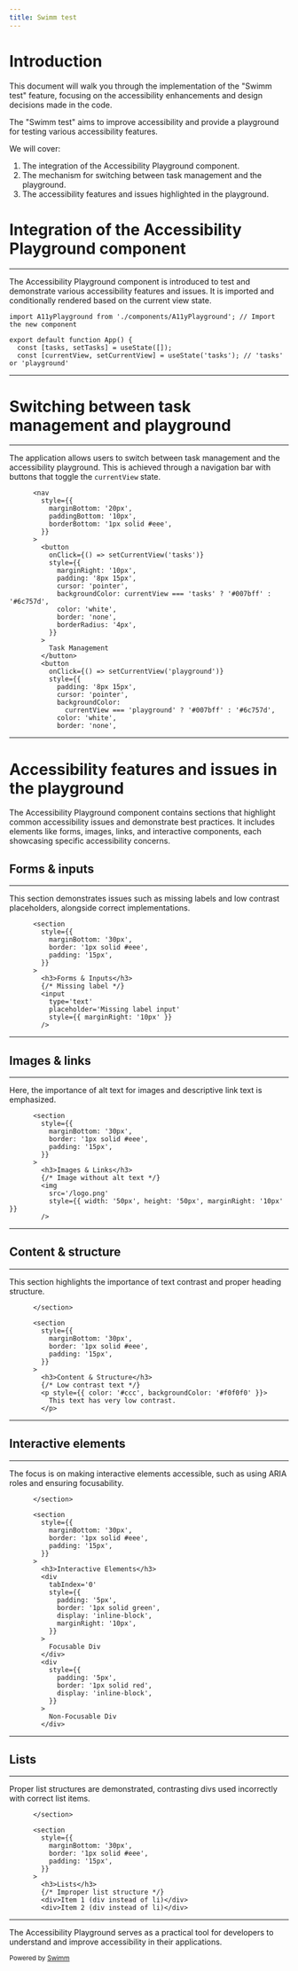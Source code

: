 ```yaml
---
title: Swimm test
---
```

# Introduction

This document will walk you through the implementation of the "Swimm test" feature, focusing on the accessibility enhancements and design decisions made in the code.

The "Swimm test" aims to improve accessibility and provide a playground for testing various accessibility features.

We will cover:

1. The integration of the Accessibility Playground component.
2. The mechanism for switching between task management and the playground.
3. The accessibility features and issues highlighted in the playground.

# Integration of the Accessibility Playground component

<SwmSnippet path="client/App.jsx" line="4">

---

The Accessibility Playground component is introduced to test and demonstrate various accessibility features and issues. It is imported and conditionally rendered based on the current view state.

```
import A11yPlayground from './components/A11yPlayground'; // Import the new component

export default function App() {
  const [tasks, setTasks] = useState([]);
  const [currentView, setCurrentView] = useState('tasks'); // 'tasks' or 'playground'
```

---

</SwmSnippet>

# Switching between task management and playground

<SwmSnippet path="client/App.jsx" line="80">

---

The application allows users to switch between task management and the accessibility playground. This is achieved through a navigation bar with buttons that toggle the <SwmToken path="/client/App.jsx" pos="107:1:1" line-data="              currentView === &#39;playground&#39; ? &#39;#007bff&#39; : &#39;#6c757d&#39;,">`currentView`</SwmToken> state.

```
      <nav
        style={{
          marginBottom: '20px',
          paddingBottom: '10px',
          borderBottom: '1px solid #eee',
        }}
      >
        <button
          onClick={() => setCurrentView('tasks')}
          style={{
            marginRight: '10px',
            padding: '8px 15px',
            cursor: 'pointer',
            backgroundColor: currentView === 'tasks' ? '#007bff' : '#6c757d',
            color: 'white',
            border: 'none',
            borderRadius: '4px',
          }}
        >
          Task Management
        </button>
        <button
          onClick={() => setCurrentView('playground')}
          style={{
            padding: '8px 15px',
            cursor: 'pointer',
            backgroundColor:
              currentView === 'playground' ? '#007bff' : '#6c757d',
            color: 'white',
            border: 'none',
```

---

</SwmSnippet>

# Accessibility features and issues in the playground

The Accessibility Playground component contains sections that highlight common accessibility issues and demonstrate best practices. It includes elements like forms, images, links, and interactive components, each showcasing specific accessibility concerns.

## Forms & inputs

<SwmSnippet path="client/components/A11yPlayground.jsx" line="9">

---

This section demonstrates issues such as missing labels and low contrast placeholders, alongside correct implementations.

```
      <section
        style={{
          marginBottom: '30px',
          border: '1px solid #eee',
          padding: '15px',
        }}
      >
        <h3>Forms & Inputs</h3>
        {/* Missing label */}
        <input
          type='text'
          placeholder='Missing label input'
          style={{ marginRight: '10px' }}
        />
```

---

</SwmSnippet>

## Images & links

<SwmSnippet path="client/components/A11yPlayground.jsx" line="51">

---

Here, the importance of alt text for images and descriptive link text is emphasized.

```
      <section
        style={{
          marginBottom: '30px',
          border: '1px solid #eee',
          padding: '15px',
        }}
      >
        <h3>Images & Links</h3>
        {/* Image without alt text */}
        <img
          src='/logo.png'
          style={{ width: '50px', height: '50px', marginRight: '10px' }}
        />
```

---

</SwmSnippet>

## Content & structure

<SwmSnippet path="client/components/A11yPlayground.jsx" line="79">

---

This section highlights the importance of text contrast and proper heading structure.

```
      </section>

      <section
        style={{
          marginBottom: '30px',
          border: '1px solid #eee',
          padding: '15px',
        }}
      >
        <h3>Content & Structure</h3>
        {/* Low contrast text */}
        <p style={{ color: '#ccc', backgroundColor: '#f0f0f0' }}>
          This text has very low contrast.
        </p>
```

---

</SwmSnippet>

## Interactive elements

<SwmSnippet path="client/components/A11yPlayground.jsx" line="119">

---

The focus is on making interactive elements accessible, such as using ARIA roles and ensuring focusability.

```
      </section>

      <section
        style={{
          marginBottom: '30px',
          border: '1px solid #eee',
          padding: '15px',
        }}
      >
        <h3>Interactive Elements</h3>
        <div
          tabIndex='0'
          style={{
            padding: '5px',
            border: '1px solid green',
            display: 'inline-block',
            marginRight: '10px',
          }}
        >
          Focusable Div
        </div>
        <div
          style={{
            padding: '5px',
            border: '1px solid red',
            display: 'inline-block',
          }}
        >
          Non-Focusable Div
        </div>
```

---

</SwmSnippet>

## Lists

<SwmSnippet path="client/components/A11yPlayground.jsx" line="149">

---

Proper list structures are demonstrated, contrasting divs used incorrectly with correct list items.

```
      </section>

      <section
        style={{
          marginBottom: '30px',
          border: '1px solid #eee',
          padding: '15px',
        }}
      >
        <h3>Lists</h3>
        {/* Improper list structure */}
        <div>Item 1 (div instead of li)</div>
        <div>Item 2 (div instead of li)</div>
```

---

</SwmSnippet>

The Accessibility Playground serves as a practical tool for developers to understand and improve accessibility in their applications.

<SwmMeta version="3.0.0" repo-id="Z2l0aHViJTNBJTNBYWNjZXNzYmlsaXR5LWNpLWNkLWRlbW8lM0ElM0FtYXlhc2hhdmlu" repo-name="accessbility-ci-cd-demo"><sup>Powered by [Swimm](https://app.swimm.io/)</sup></SwmMeta>
